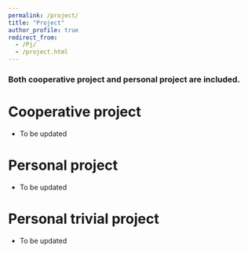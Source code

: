 ```yaml
---
permalink: /project/
title: "Project"
author_profile: true
redirect_from: 
  - /Pj/
  - /project.html
---
```


### Both cooperative project and personal project are included.
Cooperative project
=====
* To be updated

Personal project
=====
* To be updated


Personal trivial project
=====
* To be updated
